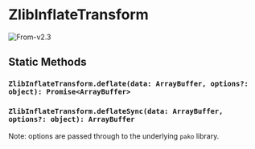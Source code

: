 # ZlibInflateTransform

<p class="badges">
  <img src="https://img.shields.io/badge/From-v2.3-blue.svg?style=flat-square" alt="From-v2.3" /> 
</p>

## Static Methods

### `ZlibInflateTransform.deflate(data: ArrayBuffer, options?: object): Promise<ArrayBuffer>`

### `ZlibInflateTransform.deflateSync(data: ArrayBuffer, options?: object): ArrayBuffer`

Note: options are passed through to the underlying `pako` library.
